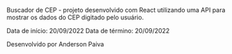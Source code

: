 Buscador de CEP - projeto desenvolvido com React
utilizando uma API para mostrar os dados do CEP 
digitado pelo usuário. 

Data de início: 20/09/2022
Data de término: 20/09/2022

Desenvolvido por Anderson Paiva